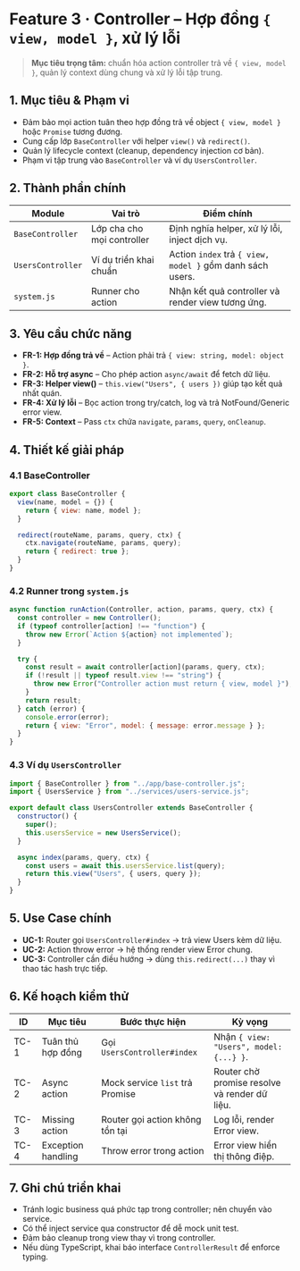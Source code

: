 # Feature 3 · Controller – Hợp đồng `{ view, model }`, xử lý lỗi

> **Mục tiêu trọng tâm:** chuẩn hóa action controller trả về `{ view, model }`, quản lý context dùng chung và xử lý lỗi tập trung.

## 1. Mục tiêu & Phạm vi
- Đảm bảo mọi action tuân theo hợp đồng trả về object `{ view, model }` hoặc `Promise` tương đương.
- Cung cấp lớp `BaseController` với helper `view()` và `redirect()`.
- Quản lý lifecycle context (cleanup, dependency injection cơ bản).
- Phạm vi tập trung vào `BaseController` và ví dụ `UsersController`.

## 2. Thành phần chính
| Module | Vai trò | Điểm chính |
| --- | --- | --- |
| `BaseController` | Lớp cha cho mọi controller | Định nghĩa helper, xử lý lỗi, inject dịch vụ. |
| `UsersController` | Ví dụ triển khai chuẩn | Action `index` trả `{ view, model }` gồm danh sách users. |
| `system.js` | Runner cho action | Nhận kết quả controller và render view tương ứng.

## 3. Yêu cầu chức năng
- **FR-1: Hợp đồng trả về** – Action phải trả `{ view: string, model: object }`.
- **FR-2: Hỗ trợ async** – Cho phép action `async/await` để fetch dữ liệu.
- **FR-3: Helper view()** – `this.view("Users", { users })` giúp tạo kết quả nhất quán.
- **FR-4: Xử lý lỗi** – Bọc action trong try/catch, log và trả NotFound/Generic error view.
- **FR-5: Context** – Pass `ctx` chứa `navigate`, `params`, `query`, `onCleanup`.

## 4. Thiết kế giải pháp
### 4.1 BaseController
```js
export class BaseController {
  view(name, model = {}) {
    return { view: name, model };
  }

  redirect(routeName, params, query, ctx) {
    ctx.navigate(routeName, params, query);
    return { redirect: true };
  }
}
```

### 4.2 Runner trong `system.js`
```js
async function runAction(Controller, action, params, query, ctx) {
  const controller = new Controller();
  if (typeof controller[action] !== "function") {
    throw new Error(`Action ${action} not implemented`);
  }

  try {
    const result = await controller[action](params, query, ctx);
    if (!result || typeof result.view !== "string") {
      throw new Error("Controller action must return { view, model }");
    }
    return result;
  } catch (error) {
    console.error(error);
    return { view: "Error", model: { message: error.message } };
  }
}
```

### 4.3 Ví dụ `UsersController`
```js
import { BaseController } from "../app/base-controller.js";
import { UsersService } from "../services/users-service.js";

export default class UsersController extends BaseController {
  constructor() {
    super();
    this.usersService = new UsersService();
  }

  async index(params, query, ctx) {
    const users = await this.usersService.list(query);
    return this.view("Users", { users, query });
  }
}
```

## 5. Use Case chính
- **UC-1:** Router gọi `UsersController#index` → trả view Users kèm dữ liệu.
- **UC-2:** Action throw error → hệ thống render view Error chung.
- **UC-3:** Controller cần điều hướng → dùng `this.redirect(...)` thay vì thao tác hash trực tiếp.

## 6. Kế hoạch kiểm thử
| ID | Mục tiêu | Bước thực hiện | Kỳ vọng |
| --- | --- | --- | --- |
| TC-1 | Tuân thủ hợp đồng | Gọi `UsersController#index` | Nhận `{ view: "Users", model: {...} }`. |
| TC-2 | Async action | Mock service `list` trả Promise | Router chờ promise resolve và render dữ liệu. |
| TC-3 | Missing action | Router gọi action không tồn tại | Log lỗi, render Error view. |
| TC-4 | Exception handling | Throw error trong action | Error view hiển thị thông điệp. |

## 7. Ghi chú triển khai
- Tránh logic business quá phức tạp trong controller; nên chuyển vào service.
- Có thể inject service qua constructor để dễ mock unit test.
- Đảm bảo cleanup trong view thay vì trong controller.
- Nếu dùng TypeScript, khai báo interface `ControllerResult` để enforce typing.

